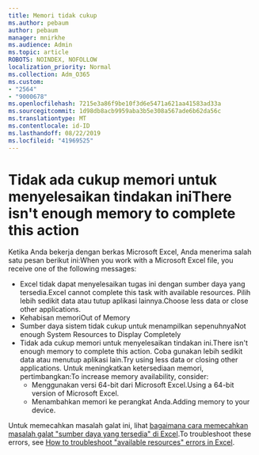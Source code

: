 ```yaml
---
title: Memori tidak cukup
ms.author: pebaum
author: pebaum
manager: mnirkhe
ms.audience: Admin
ms.topic: article
ROBOTS: NOINDEX, NOFOLLOW
localization_priority: Normal
ms.collection: Adm_O365
ms.custom:
- "2564"
- "9000678"
ms.openlocfilehash: 7215e3a86f9be10f3d6e5471a621aa41583ad33a
ms.sourcegitcommit: 1d98db8acb9959aba3b5e308a567ade6b62da56c
ms.translationtype: MT
ms.contentlocale: id-ID
ms.lasthandoff: 08/22/2019
ms.locfileid: "41969525"
---
```

# <a name="there-isnt-enough-memory-to-complete-this-action"></a><span data-ttu-id="a9b1d-102">Tidak ada cukup memori untuk menyelesaikan tindakan ini</span><span class="sxs-lookup"><span data-stu-id="a9b1d-102">There isn't enough memory to complete this action</span></span>

<span data-ttu-id="a9b1d-103">Ketika Anda bekerja dengan berkas Microsoft Excel, Anda menerima salah satu pesan berikut ini:</span><span class="sxs-lookup"><span data-stu-id="a9b1d-103">When you work with a Microsoft Excel file, you receive one of the following messages:</span></span>

- <span data-ttu-id="a9b1d-104">Excel tidak dapat menyelesaikan tugas ini dengan sumber daya yang tersedia.</span><span class="sxs-lookup"><span data-stu-id="a9b1d-104">Excel cannot complete this task with available resources.</span></span> <span data-ttu-id="a9b1d-105">Pilih lebih sedikit data atau tutup aplikasi lainnya.</span><span class="sxs-lookup"><span data-stu-id="a9b1d-105">Choose less data or close other applications.</span></span>
- <span data-ttu-id="a9b1d-106">Kehabisan memori</span><span class="sxs-lookup"><span data-stu-id="a9b1d-106">Out of Memory</span></span>
- <span data-ttu-id="a9b1d-107">Sumber daya sistem tidak cukup untuk menampilkan sepenuhnya</span><span class="sxs-lookup"><span data-stu-id="a9b1d-107">Not enough System Resources to Display Completely</span></span>
- <span data-ttu-id="a9b1d-108">Tidak ada cukup memori untuk menyelesaikan tindakan ini.</span><span class="sxs-lookup"><span data-stu-id="a9b1d-108">There isn't enough memory to complete this action.</span></span> <span data-ttu-id="a9b1d-109">Coba gunakan lebih sedikit data atau menutup aplikasi lain.</span><span class="sxs-lookup"><span data-stu-id="a9b1d-109">Try using less data or closing other applications.</span></span> <span data-ttu-id="a9b1d-110">Untuk meningkatkan ketersediaan memori, pertimbangkan:</span><span class="sxs-lookup"><span data-stu-id="a9b1d-110">To increase memory availability, consider:</span></span> 
    - <span data-ttu-id="a9b1d-111">Menggunakan versi 64-bit dari Microsoft Excel.</span><span class="sxs-lookup"><span data-stu-id="a9b1d-111">Using a 64-bit version of Microsoft Excel.</span></span>
    - <span data-ttu-id="a9b1d-112">Menambahkan memori ke perangkat Anda.</span><span class="sxs-lookup"><span data-stu-id="a9b1d-112">Adding memory to your device.</span></span>

<span data-ttu-id="a9b1d-113">Untuk memecahkan masalah galat ini, lihat [bagaimana cara memecahkan masalah galat "sumber daya yang tersedia" di Excel](https://docs.microsoft.com/office/troubleshoot/excel/available-resources-errors).</span><span class="sxs-lookup"><span data-stu-id="a9b1d-113">To troubleshoot these errors, see [How to troubleshoot "available resources" errors in Excel](https://docs.microsoft.com/office/troubleshoot/excel/available-resources-errors).</span></span>